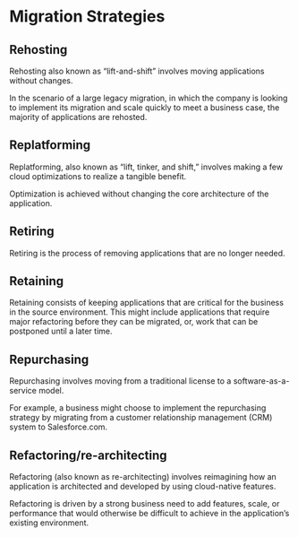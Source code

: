 # Migration Strategies

## Rehosting

Rehosting also known as “lift-and-shift” involves moving applications without changes. 

In the scenario of a large legacy migration, in which the company is looking to implement its migration and scale quickly to meet a business case, the majority of applications are rehosted. 


## Replatforming

Replatforming, also known as “lift, tinker, and shift,” involves making a few cloud optimizations to realize a tangible benefit.

Optimization is achieved without changing the core architecture of the application.


## Retiring

Retiring is the process of removing applications that are no longer needed.


## Retaining

Retaining consists of keeping applications that are critical for the business in the source environment. This might include applications that require major refactoring before they can be migrated, or, work that can be postponed until a later time.


## Repurchasing

Repurchasing involves moving from a traditional license to a software-as-a-service model. 

For example, a business might choose to implement the repurchasing strategy by migrating from a customer relationship management (CRM) system to Salesforce.com.


## Refactoring/re-architecting

Refactoring (also known as re-architecting) involves reimagining how an application is architected and developed by using cloud-native features.

Refactoring is driven by a strong business need to add features, scale, or performance that would otherwise be difficult to achieve in the application’s existing environment.
